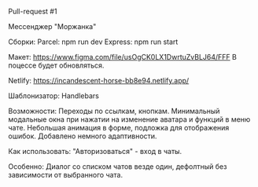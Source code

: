Pull-request #1

Мессенджер "Моржанка"

Сборки:
	Parcel: npm run dev
	Express: npm run start

Макет:
	https://www.figma.com/file/usOgCK0LX1DwrtuZvBLJ64/FFF
	В поцессе будет обновляться.

Netlify:
	https://incandescent-horse-bb8e94.netlify.app/

Шаблонизатор:
	Handlebars

Возможности:
    Переходы по ссылкам, кнопкам.
    Минимальный модальные окна при нажатии на изменение аватара и функций в меню чате.
    Небольшая анимация в форме, подложка для отображения ошибок.
    Добавлено немного адаптивности.

Как использовать:
    "Авторизоваться" - вход в чаты.

Особенно:
    Диалог со списком чатов везде один, дефолтный без зависимости от выбранного чата.